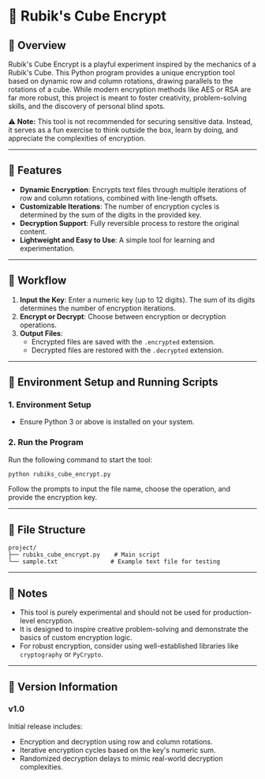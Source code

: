 # 🧩 Rubik's Cube Encrypt

## 📌 Overview

Rubik's Cube Encrypt is a playful experiment inspired by the mechanics of a Rubik's Cube. This Python program provides a unique encryption tool based on dynamic row and column rotations, drawing parallels to the rotations of a cube. While modern encryption methods like AES or RSA are far more robust, this project is meant to foster creativity, problem-solving skills, and the discovery of personal blind spots.

⚠️ **Note:** This tool is not recommended for securing sensitive data. Instead, it serves as a fun exercise to think outside the box, learn by doing, and appreciate the complexities of encryption.

---

## 📌 Features

- **Dynamic Encryption**: Encrypts text files through multiple iterations of row and column rotations, combined with line-length offsets.
- **Customizable Iterations**: The number of encryption cycles is determined by the sum of the digits in the provided key.
- **Decryption Support**: Fully reversible process to restore the original content.
- **Lightweight and Easy to Use**: A simple tool for learning and experimentation.

---

## 📌 Workflow

1. **Input the Key**: Enter a numeric key (up to 12 digits). The sum of its digits determines the number of encryption iterations.
2. **Encrypt or Decrypt**: Choose between encryption or decryption operations.
3. **Output Files**:
   - Encrypted files are saved with the `.encrypted` extension.
   - Decrypted files are restored with the `.decrypted` extension.

---

## 📌 Environment Setup and Running Scripts

### 1. **Environment Setup**

* Ensure Python 3 or above is installed on your system.

### 2. **Run the Program**

Run the following command to start the tool:

```bash
python rubiks_cube_encrypt.py
```

Follow the prompts to input the file name, choose the operation, and provide the encryption key.

---

## 📌 File Structure

```
project/
├── rubiks_cube_encrypt.py    # Main script
└── sample.txt               # Example text file for testing
```

---

## 📌 Notes

- This tool is purely experimental and should not be used for production-level encryption.
- It is designed to inspire creative problem-solving and demonstrate the basics of custom encryption logic.
- For robust encryption, consider using well-established libraries like `cryptography` or `PyCrypto`.

---

## 📌 Version Information

### v1.0

Initial release includes:

- Encryption and decryption using row and column rotations.
- Iterative encryption cycles based on the key's numeric sum.
- Randomized decryption delays to mimic real-world decryption complexities.

